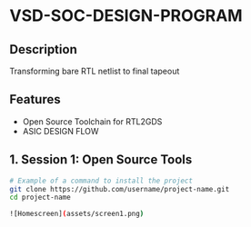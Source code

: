 
# VSD-SOC-DESIGN-PROGRAM

## Description
Transforming bare RTL netlist to final tapeout

## Features
- Open Source Toolchain for RTL2GDS
- ASIC DESIGN FLOW

## 1. Session 1: Open Source Tools

```bash
# Example of a command to install the project
git clone https://github.com/username/project-name.git
cd project-name

![Homescreen](assets/screen1.png)
